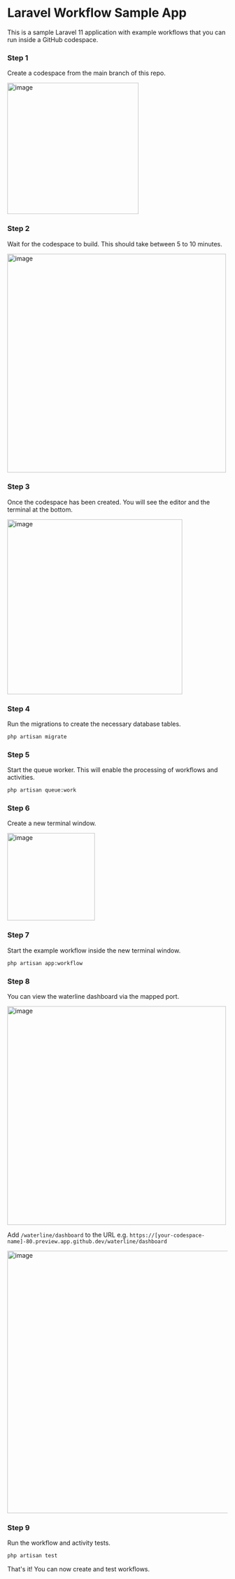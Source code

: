 # Laravel Workflow Sample App

This is a sample Laravel 11 application with example workflows that you can run inside a GitHub codespace.

### Step 1
Create a codespace from the main branch of this repo.

<img src="https://user-images.githubusercontent.com/1130888/233664377-f300ad50-5436-4bb8-b172-c52e12047264.png" alt="image" width="300">

### Step 2
Wait for the codespace to build. This should take between 5 to 10 minutes.

<img src="https://user-images.githubusercontent.com/1130888/233664397-4ae156f3-f69b-406f-b6d4-4f9316684000.png" alt="image" width="500">

### Step 3
Once the codespace has been created. You will see the editor and the terminal at the bottom.

<img src="https://user-images.githubusercontent.com/1130888/233665550-1a4f2098-2919-4108-ac9f-bef1a9f2f47c.png" alt="image" width="400">

### Step 4
Run the migrations to create the necessary database tables.

```bash
php artisan migrate
```

### Step 5
Start the queue worker. This will enable the processing of workflows and activities.

```bash
php artisan queue:work
```

### Step 6
Create a new terminal window.

<img src="https://user-images.githubusercontent.com/1130888/233666917-029247c7-9e6c-46de-b304-27473fd34517.png" alt="image" width="200">

### Step 7
Start the example workflow inside the new terminal window.

```bash
php artisan app:workflow
```

### Step 8
You can view the waterline dashboard via the mapped port.

<img src="https://user-images.githubusercontent.com/1130888/233668485-b988e336-0462-4bbc-bb77-78c73df363b4.png" alt="image" width="500">

Add `/waterline/dashboard` to the URL e.g. `https://[your-codespace-name]-80.preview.app.github.dev/waterline/dashboard`

<img src="https://user-images.githubusercontent.com/1130888/233669600-3340ada6-5f73-4602-8d82-a81a9d43f883.png" alt="image" width="600">

### Step 9
Run the workflow and activity tests.

```bash
php artisan test
```

That's it! You can now create and test workflows.
